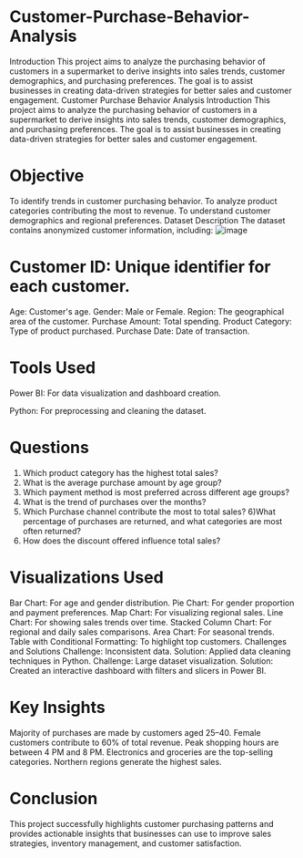 # Customer-Purchase-Behavior-Analysis
Introduction This project aims to analyze the purchasing behavior of customers in a supermarket to derive insights into sales trends, customer demographics, and purchasing preferences. The goal is to assist businesses in creating data-driven strategies for better sales and customer engagement.
Customer Purchase Behavior Analysis
Introduction
This project aims to analyze the purchasing behavior of customers in a supermarket to derive insights into sales trends, customer demographics, and purchasing preferences. The goal is to assist businesses in creating data-driven strategies for better sales and customer engagement.

# Objective
To identify trends in customer purchasing behavior.
To analyze product categories contributing the most to revenue.
To understand customer demographics and regional preferences.
Dataset Description
The dataset contains anonymized customer information, including:
![image](https://github.com/user-attachments/assets/00f9a54c-7f11-497b-9506-868cba73cc5b)


# Customer ID: Unique identifier for each customer.
Age: Customer's age.
Gender: Male or Female.
Region: The geographical area of the customer.
Purchase Amount: Total spending.
Product Category: Type of product purchased.
Purchase Date: Date of transaction.
# Tools Used
Power BI: For data visualization and dashboard creation.

Python: For preprocessing and cleaning the dataset.
# Questions
1) Which product category has the highest total sales? 
2) What is the average purchase amount by age group?
3) Which payment method is most preferred across different age groups?
4) What is the trend of purchases over the months?
5) Which Purchase channel contribute the most to total sales?
6)What percentage of purchases are returned, and what categories are most often returned?
7) How does the discount offered influence total sales?
   
# Visualizations Used
Bar Chart: For age and gender distribution.
Pie Chart: For gender proportion and payment preferences.
Map Chart: For visualizing regional sales.
Line Chart: For showing sales trends over time.
Stacked Column Chart: For regional and daily sales comparisons.
Area Chart: For seasonal trends.
Table with Conditional Formatting: To highlight top customers.
Challenges and Solutions
Challenge: Inconsistent data.
Solution: Applied data cleaning techniques in Python.
Challenge: Large dataset visualization.
Solution: Created an interactive dashboard with filters and slicers in Power BI.
# Key Insights
Majority of purchases are made by customers aged 25–40.
Female customers contribute to 60% of total revenue.
Peak shopping hours are between 4 PM and 8 PM.
Electronics and groceries are the top-selling categories.
Northern regions generate the highest sales.
# Conclusion
This project successfully highlights customer purchasing patterns and provides actionable insights that businesses can use to improve sales strategies, inventory management, and customer satisfaction.
